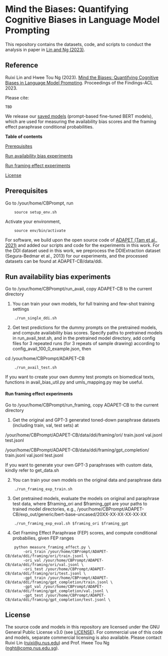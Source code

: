 # Mind the Biases: Quantifying Cognitive Biases in Language Model Prompting

This repository contains the datasets, code, and scripts to conduct the analysis in paper in [Lin and Ng (2023)](#reference).

## Reference
Ruixi Lin and Hwee Tou Ng (2023). 
[Mind the Biases: Quantifying Cognitive Biases in Language Model Prompting](https://TBD).  Proceedings of the Findings-ACL 2023. 

Please cite: 
```
TBD

```

We release our [saved models](https://drive.google.com/file/d/1MdZ40PEadowlfotDf54wtKLgOMm57rla/view?usp=sharing) (prompt-based fine-tuned BERT models), which are used for measuring the availability bias scores and the framing effect paraphrase conditional probabilities.


**Table of contents**

[Prerequisites](#prerequisites)

[Run availability bias experiments](#run-availability-bias-experiments)

[Run framing effect experiments](#run-framing-effect-experiments)

[License](#license)


## Prerequisites
Go to /your/home/CBPrompt, run
```
	source setup_env.sh
```
Activate your environment,
```
	source env/bin/activate
```
For software, we build upon the open source code of [ADAPET (Tam et al., 2021)](https://aclanthology.org/2021.emnlp-main.407/) and added our scripts and code for the experiments in this work. For the DDI dataset used in this work, we preprocess the DDIExtraction dataset (Segura-Bedmar et al., 2013) for our experiments, and the processed datasets can be found at ADAPET-CB/data/ddi.


## Run availability bias experiments
Go to /your/home/CBPrompt/run_avail, copy ADAPET-CB to the current directory

1. You can train your own models, for full training and few-shot training settings
```
	./run_single_ddi.sh
```

2. Get test predictions for the dummy prompts on the pretrained models,
   and compute availability bias scores. Specify paths to pretrained models in run_avail_test.sh, and in the pretrained model directory, add config files for 3 repeated runs (for 3 repeats of sample drawing) according to config_avail_100_0_example.json, then
	
cd /your/home/CBPrompt/ADAPET-CB
```
	./run_avail_test.sh
```

If you want to create your own dummy test prompts on biomedical texts, functions in avail_bias_util.py and umls_mapping.py may be useful.


#### Run framing effect experiments ####
Go to /your/home/CBPrompt/run_framing, copy ADAPET-CB to the current directory

1. Get the original and GPT-3 generated toned-down paraphrase datasets (including train, val, test sets) at

/your/home/CBPrompt/ADAPET-CB/data/ddi/framing/ori/
	train.jsonl
	val.jsonl
	test.jsonl

/your/home/CBPrompt/ADAPET-CB/data/ddi/framing/gpt_completion/
	train.jsonl
	val.jsonl
	test.jsonl

If you want to generate your own GPT-3 paraphrases with custom data, kindly refer to get_data.sh


2. You can train your own models on the original data and paraphrase data
```
	./run_framing_exp_train.sh
```

3. Get pretrained models, evaluate the models on original and paraphrase test data, where
$framing_ori and $framing_gpt are your paths to trained model directories, e.g., /your/home/CBPrompt/ADAPET-CB/exp_out/generic/bert-base-uncased/20XX-XX-XX-XX-XX-XX
```
	./run_framing_exp_eval.sh $framing_ori $framing_gpt
```

4. Get Framing Effect Paraphrase (FEP) scores, and compute conditional probabilies, given FEP ranges
```
	python measure_framing_effect.py \
		-ori_train /your/home/CBPrompt/ADAPET-CB/data/ddi/framing/ori/train.jsonl \
		-ori_val /your/home/CBPrompt/ADAPET-CB/data/ddi/framing/ori/val.jsonl \
		-ori_test /your/home/CBPrompt/ADAPET-CB/data/ddi/framing/ori/test.jsonl \
		-gpt_train /your/home/CBPrompt/ADAPET-CB/data/ddi/framing/gpt_completion/train.jsonl \
		-gpt_val /your/home/CBPrompt/ADAPET-CB/data/ddi/framing/gpt_completion/val.jsonl \
		-gpt_test /your/home/CBPrompt/ADAPET-CB/data/ddi/framing/gpt_completion/test.jsonl \
```


## License
The source code and models in this repository are licensed under the GNU General Public License v3.0 (see [LICENSE](LICENSE)). For commercial use of this code and models, separate commercial licensing is also available. Please contact Ruixi Lin (ruixi@u.nus.edu) and Prof. Hwee Tou Ng (nght@comp.nus.edu.sg).



